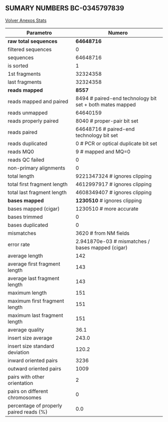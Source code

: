 ## SUMARY NUMBERS BC-0345797839 ##

[Volver Anexos Stats](../stats.html)

Parametro | Numero
----------|-------
**raw total sequences** |	**64648716**
filtered sequences |	0
sequences |	64648716
is sorted |	1
1st fragments |	32324358
last fragments |	32324358
**reads mapped** |	**8557**
reads mapped and paired |	8494	# paired-end technology bit set + both mates mapped
reads unmapped |	64640159
reads properly paired |	8040	# proper-pair bit set
reads paired |	64648716	# paired-end technology bit set
reads duplicated |	0	# PCR or optical duplicate bit set
reads MQ0 |	9	# mapped and MQ=0
reads QC failed |	0
non-primary alignments |	0
total length |	9221347324	# ignores clipping
total first fragment length |	4612997917	# ignores clipping
total last fragment length |	4608349407	# ignores clipping
**bases mapped** |	**1230510**	# ignores clipping
bases mapped (cigar) |	1230510	# more accurate
bases trimmed |	0
bases duplicated |	0
mismatches |	3620	# from NM fields
error rate |	2.941870e-03	# mismatches / bases mapped (cigar)
average length |	142
average first fragment length |	143
average last fragment length |	143
maximum length |	151
maximum first fragment length |	151
maximum last fragment length |	151
average quality |	36.1
insert size average |	243.0
insert size standard deviation |	120.2
inward oriented pairs |	3236
outward oriented pairs |	1009
pairs with other orientation |	2
pairs on different chromosomes |	0
percentage of properly paired reads (%) |	0.0
